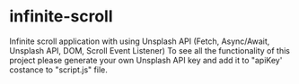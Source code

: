 # infinite-scroll
Infinite scroll application with using Unsplash API (Fetch, Async/Await, Unsplash API, DOM, Scroll Event Listener)
To see all the functionality of this project please generate your own Unsplash API key and add it to "apiKey' costance to "script.js" file.
